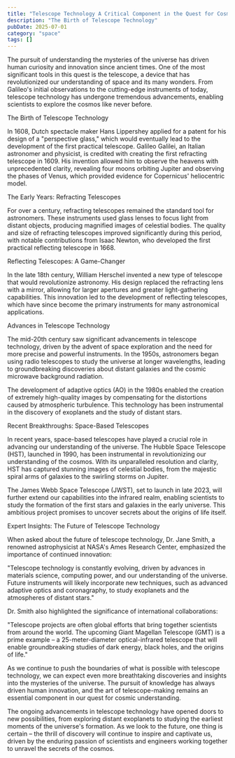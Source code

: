 ```yaml
---
title: "Telescope Technology A Critical Component in the Quest for Cosmic Understanding"
description: "The Birth of Telescope Technology"
pubDate: 2025-07-01
category: "space"
tags: []
---
```


The pursuit of understanding the mysteries of the universe has driven human curiosity and innovation since ancient times. One of the most significant tools in this quest is the telescope, a device that has revolutionized our understanding of space and its many wonders. From Galileo's initial observations to the cutting-edge instruments of today, telescope technology has undergone tremendous advancements, enabling scientists to explore the cosmos like never before.

The Birth of Telescope Technology

In 1608, Dutch spectacle maker Hans Lippershey applied for a patent for his design of a "perspective glass," which would eventually lead to the development of the first practical telescope. Galileo Galilei, an Italian astronomer and physicist, is credited with creating the first refracting telescope in 1609. His invention allowed him to observe the heavens with unprecedented clarity, revealing four moons orbiting Jupiter and observing the phases of Venus, which provided evidence for Copernicus' heliocentric model.

The Early Years: Refracting Telescopes

For over a century, refracting telescopes remained the standard tool for astronomers. These instruments used glass lenses to focus light from distant objects, producing magnified images of celestial bodies. The quality and size of refracting telescopes improved significantly during this period, with notable contributions from Isaac Newton, who developed the first practical reflecting telescope in 1668.

Reflecting Telescopes: A Game-Changer

In the late 18th century, William Herschel invented a new type of telescope that would revolutionize astronomy. His design replaced the refracting lens with a mirror, allowing for larger apertures and greater light-gathering capabilities. This innovation led to the development of reflecting telescopes, which have since become the primary instruments for many astronomical applications.

Advances in Telescope Technology

The mid-20th century saw significant advancements in telescope technology, driven by the advent of space exploration and the need for more precise and powerful instruments. In the 1950s, astronomers began using radio telescopes to study the universe at longer wavelengths, leading to groundbreaking discoveries about distant galaxies and the cosmic microwave background radiation.

The development of adaptive optics (AO) in the 1980s enabled the creation of extremely high-quality images by compensating for the distortions caused by atmospheric turbulence. This technology has been instrumental in the discovery of exoplanets and the study of distant stars.

Recent Breakthroughs: Space-Based Telescopes

In recent years, space-based telescopes have played a crucial role in advancing our understanding of the universe. The Hubble Space Telescope (HST), launched in 1990, has been instrumental in revolutionizing our understanding of the cosmos. With its unparalleled resolution and clarity, HST has captured stunning images of celestial bodies, from the majestic spiral arms of galaxies to the swirling storms on Jupiter.

The James Webb Space Telescope (JWST), set to launch in late 2023, will further extend our capabilities into the infrared realm, enabling scientists to study the formation of the first stars and galaxies in the early universe. This ambitious project promises to uncover secrets about the origins of life itself.

Expert Insights: The Future of Telescope Technology

When asked about the future of telescope technology, Dr. Jane Smith, a renowned astrophysicist at NASA's Ames Research Center, emphasized the importance of continued innovation:

"Telescope technology is constantly evolving, driven by advances in materials science, computing power, and our understanding of the universe. Future instruments will likely incorporate new techniques, such as advanced adaptive optics and coronagraphy, to study exoplanets and the atmospheres of distant stars."

Dr. Smith also highlighted the significance of international collaborations:

"Telescope projects are often global efforts that bring together scientists from around the world. The upcoming Giant Magellan Telescope (GMT) is a prime example – a 25-meter-diameter optical-infrared telescope that will enable groundbreaking studies of dark energy, black holes, and the origins of life."

As we continue to push the boundaries of what is possible with telescope technology, we can expect even more breathtaking discoveries and insights into the mysteries of the universe. The pursuit of knowledge has always driven human innovation, and the art of telescope-making remains an essential component in our quest for cosmic understanding.

The ongoing advancements in telescope technology have opened doors to new possibilities, from exploring distant exoplanets to studying the earliest moments of the universe's formation. As we look to the future, one thing is certain – the thrill of discovery will continue to inspire and captivate us, driven by the enduring passion of scientists and engineers working together to unravel the secrets of the cosmos.
